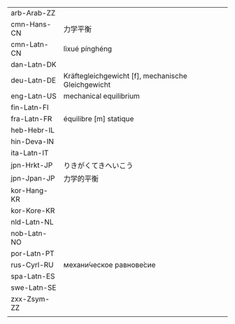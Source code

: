 | | | |
|-|-|-|
| arb-Arab-ZZ |  |  |
| cmn-Hans-CN | 力学平衡 |  |
| cmn-Latn-CN | lìxué pínghéng |  |
| dan-Latn-DK |  |  |
| deu-Latn-DE | Kräftegleichgewicht [f], mechanische Gleichgewicht |  |
| eng-Latn-US | mechanical equilibrium |  |
| fin-Latn-FI |  |  |
| fra-Latn-FR | équilibre [m] statique |  |
| heb-Hebr-IL |  |  |
| hin-Deva-IN |  |  |
| ita-Latn-IT |  |  |
| jpn-Hrkt-JP | りきがくてきへいこう |  |
| jpn-Jpan-JP | 力学的平衡 |  |
| kor-Hang-KR |  |  |
| kor-Kore-KR |  |  |
| nld-Latn-NL |  |  |
| nob-Latn-NO |  |  |
| por-Latn-PT |  |  |
| rus-Cyrl-RU | механи́ческое равнове́сие |  |
| spa-Latn-ES |  |  |
| swe-Latn-SE |  |  |
| zxx-Zsym-ZZ |  |  |
|  |  |  |
